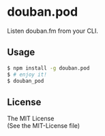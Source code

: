 douban.pod
==========
Listen douban.fm from your CLI.

## Usage

```bash
$ npm install -g douban.pod
$ # enjoy it!
$ douban_pod
```

## License
The MIT License  
(See the MIT-License file)
